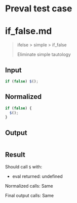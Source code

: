 # Preval test case

# if_false.md

> ifelse > simple > if_false
>
> Eliminate simple tautology

## Input

`````js filename=intro
if (false) $();
`````

## Normalized

`````js filename=intro
if (false) {
  $();
}
`````

## Output

`````js filename=intro

`````

## Result

Should call `$` with:
 - eval returned: undefined

Normalized calls: Same

Final output calls: Same

